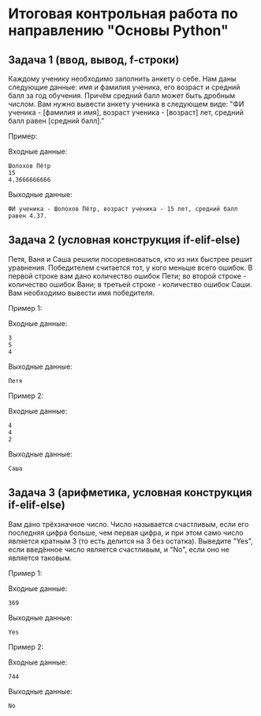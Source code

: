 # Итоговая контрольная работа по направлению "Основы Python"
## Задача 1 (ввод, вывод, f-строки)
Каждому ученику необходимо заполнить анкету о себе. Нам даны следующие данные: имя и фамилия ученика, его возраст и средний балл за год обучения. Причём средний балл может быть дробным числом. Вам нужно вывести анкету ученика в следующем виде:
"ФИ ученика - [фамилия и имя], возраст ученика - [возраст] лет, средний балл равен [средний балл]."

Пример:

Входные данные:
```
Шолохов Пётр
15
4.3666666666
```
Выходные данные:
```
ФИ ученика - Шолохов Пётр, возраст ученика - 15 лет, средний балл равен 4.37.
```

## Задача 2 (условная конструкция if-elif-else)
Петя, Ваня и Саша решили посоревноваться, кто из них быстрее решит уравнения. Победителем считается тот, у кого меньше всего ошибок. В первой строке вам дано количество ошибок Пети; во второй строке - количество ошибок Вани; в третьей строке - количество ошибок Саши. Вам необходимо вывести имя победителя.

Пример 1:

Входные данные:
```
3
5
4
```
Выходные данные:
```
Петя
```

Пример 2:

Входные данные:
```
4
4
2
```
Выходные данные:
```
Саша
```
## Задача 3 (арифметика, условная конструкция if-elif-else)
Вам дано трёхзначное число. Число называется счастливым, если его последняя цифра больше, чем первая цифра, и при этом само число является кратным 3 (то есть делится на 3 без остатка). Выведите "Yes", если введённое число является счастливым, и "No", если оно не является таковым.

Пример 1:

Входные данные:
```
369
```
Выходные данные:
```
Yes
```

Пример 2:

Входные данные:
```
744
```
Выходные данные:
```
No
```

